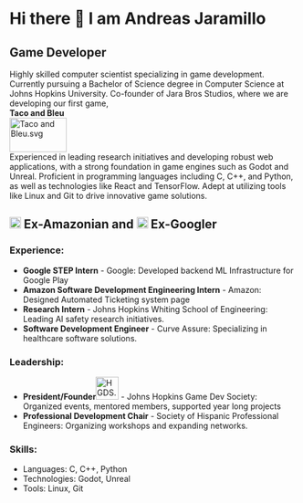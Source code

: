 <h1>Hi there 👋 I am Andreas Jaramillo</h1>
<h2>Game Developer</h2>
<p>Highly skilled computer scientist specializing in game development. Currently pursuing a Bachelor of Science degree in Computer Science at Johns Hopkins University. Co-founder of Jara Bros Studios, where we are developing our first game, <br/> 
    <strong className="text-2xl mb-2" align="center">Taco and Bleu</strong> <br/>
    <img 
        alt="Taco and Bleu.svg" 
        src="https://lh3.googleusercontent.com/d/1rduB-UjNG2eB45g-aq_pncx4QE2h3ZBO=w1000?authuser=0" 
        decoding="async" 
        width="100" 
        height="60" 
        data-file-width="2500" 
        data-file-height="2500" 
        className="mx-auto"
    >
<br/> Experienced in leading research initiatives and developing robust web applications, with a strong foundation in game engines such as Godot and Unreal. Proficient in programming languages including C, C++, and Python, as well as technologies like React and TensorFlow. Adept at utilizing tools like Linux and Git to drive innovative game solutions.</p>

<div class="banner">
  <h2><img alt="File:Amazon icon.svg" src="https://upload.wikimedia.org/wikipedia/commons/thumb/4/4a/Amazon_icon.svg/600px-Amazon_icon.svg.png?20210720180728" decoding="async" width="20" height="20" srcset="https://upload.wikimedia.org/wikipedia/commons/thumb/4/4a/Amazon_icon.svg/900px-Amazon_icon.svg.png?20210720180728 1.5x, https://upload.wikimedia.org/wikipedia/commons/thumb/4/4a/Amazon_icon.svg/1200px-Amazon_icon.svg.png?20210720180728 2x" data-file-width="2500" data-file-height="2500"> Ex-Amazonian and <img alt="Thumbnail for version as of 19:29, 22 August 2023" src="https://upload.wikimedia.org/wikipedia/commons/thumb/c/c1/Google_%22G%22_logo.svg/120px-Google_%22G%22_logo.svg.png?20230822192911" decoding="async" loading="lazy" width="20" height="20" data-file-width="24" data-file-height="24"> Ex-Googler</h2>
</div>

<h3>Experience:</h3>
<ul>
  <li><strong>Google STEP Intern</strong> - Google: Developed backend ML Infrastructure for Google Play</li>
  <li><strong>Amazon Software Development Engineering Intern</strong> - Amazon: Designed Automated Ticketing system page</li>
  <li><strong>Research Intern</strong> - Johns Hopkins Whiting School of Engineering: Leading AI safety research initiatives.</li>
  <li><strong>Software Development Engineer</strong> - Curve Assure: Specializing in healthcare software solutions.</li>

</ul>



<h3>Leadership:</h3>
<ul>
  <li><strong>President/Founder</strong><img 
        alt="HGDS.svg" 
        src="https://lh3.googleusercontent.com/d/1W6UbGgUauyUE852819jPq-g582mDsO1K=w1000?authuser=0%22" 
        decoding="async" 
        width="40" 
        height="40" 
        data-file-width="2500" 
        data-file-height="2500" 
        className="mx-auto"
    /> - Johns Hopkins Game Dev Society: Organized events, mentored members, supported year long projects </li>
  <li><strong>Professional Development Chair</strong> - Society of Hispanic Professional Engineers: Organizing workshops and expanding networks.</li>
</ul>

<h3>Skills:</h3>
<ul>
  <li>Languages: C, C++, Python</li>
  <li>Technologies: Godot, Unreal</li>
  <li>Tools: Linux, Git</li>
</ul>
